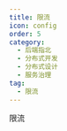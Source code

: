 ```yaml
---
title: 限流
icon: config
order: 5
category:
  - 后端指北
  - 分布式开发
  - 分布式设计
  - 服务治理
tag:
  - 限流
---
```


限流




